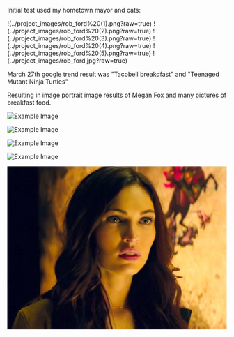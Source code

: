 Initial test used my hometown mayor and cats:

!(../project_images/rob_ford%20(1).png?raw=true)
!(../project_images/rob_ford%20(2).png?raw=true)
!(../project_images/rob_ford%20(3).png?raw=true)
!(../project_images/rob_ford%20(4).png?raw=true)
!(../project_images/rob_ford%20(5).png?raw=true)
!(../project_images/rob_ford.jpg?raw=true)

March 27th google trend result was "Tacobell breakdfast" and "Teenaged Mutant Ninja Turtles"

Resulting in image portrait image results of Megan Fox and many pictures of breakfast food.

![Example Image](../project_images/tmnt_tbb/outimg00002?raw=true)

![Example Image](../project_images/tmnt_tbb/outimg00013?raw=true)

![Example Image](../project_images/tmnt_tbb/outimg00024?raw=true)

![Example Image](../project_images/tmnt_tbb/outimg00052?raw=true)

![Example Image](../project_images/tmnt_tbb/rs_560x415-140327084843-1024.megan-fox-teenage-mutant-ninja-turtles.ls.32714_copy.jpg?raw=true)

